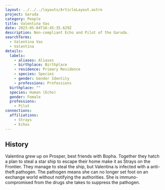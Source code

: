 ```yaml
---
layout: ../../../layouts/ArticleLayout.astro
project: Garuda
category: People
title: Valentina Vas
date: 2023-05-04T16:45:35.629Z
description: Non-compliant Echo and Pilot of the Garuda.
searchTerms:
  - Valentina Vas
  - Valentina
details:
  labels:
    - aliases: Aliases
    - birthplace: Birthplace
    - residence: Primary Residence
    - species: Species
    - gender: Gender Identity
    - professions: Professions
  birthplace: ""
  species: Human (Echo)
  gender: Female
  professions:
    - Pilot
connections:
  affiliations:
    - Strays
    - Echos
---
```

## History

V﻿alentina grew up on Prosper, best friends with Bopha. Together they hatch a plan to steal a star ship to escape their home make it as Strays on the Frontier. They manage to steal the ship, but Valentina is infected with a anti-theft pathogen. The pathogen means she can no longer set foot on an exchange world without notifying the authorities. She is immuno-compromised from the drugs she takes to suppress the pathogen.